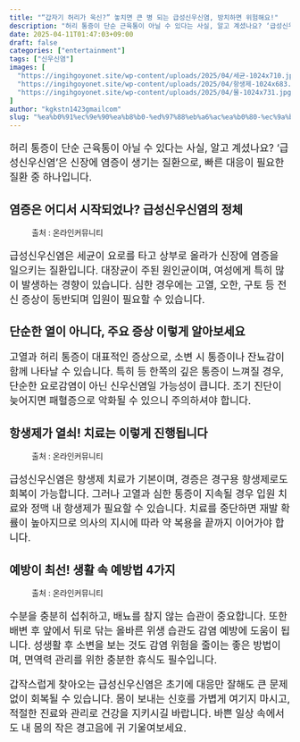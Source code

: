 ```yaml
---
title: "“갑자기 허리가 욱신?” 놓치면 큰 병 되는 급성신우신염, 방치하면 위험해요!"
description: "허리 통증이 단순 근육통이 아닐 수 있다는 사실, 알고 계셨나요? ‘급성신우신염’은 신장에 염증이 생기는 질환으로, 빠른 대응이 필요한 질환 중 하나입니다."
date: 2025-04-11T01:47:03+09:00
draft: false
categories: ["entertainment"]
tags: ["신우신염"]
images: [
  "https://ingihgoyonet.site/wp-content/uploads/2025/04/세균-1024x710.jpg"
  "https://ingihgoyonet.site/wp-content/uploads/2025/04/항생제-1024x683.jpg"
  "https://ingihgoyonet.site/wp-content/uploads/2025/04/물-1024x731.jpg"
]
author: "kgkstn1423gmailcom"
slug: "%ea%b0%91%ec%9e%90%ea%b8%b0-%ed%97%88%eb%a6%ac%ea%b0%80-%ec%9a%b1%ec%8b%a0-%eb%86%93%ec%b9%98%eb%a9%b4-%ed%81%b0-%eb%b3%91-%eb%90%98%eb%8a%94-%ea%b8%89%ec%84%b1%ec%8b%a0%ec%9a%b0"
---
```


<p style="font-size:18px">허리 통증이 단순 근육통이 아닐 수 있다는 사실, 알고 계셨나요? ‘급성신우신염’은 신장에 염증이 생기는 질환으로, 빠른 대응이 필요한 질환 중 하나입니다.</p> <h2 >염증은 어디서 시작되었나? 급성신우신염의 정체</h2> <figure ><img src="https://ingihgoyonet.site/wp-content/uploads/2025/04/세균-1024x710.jpg" alt="" style="aspect-ratio:16/9;object-fit:cover"/><figcaption >출처 : 온라인커뮤니티</figcaption></figure> <p style="font-size:18px">급성신우신염은 세균이 요로를 타고 상부로 올라가 신장에 염증을 일으키는 질환입니다. 대장균이 주된 원인균이며, 여성에게 특히 많이 발생하는 경향이 있습니다. 심한 경우에는 고열, 오한, 구토 등 전신 증상이 동반되며 입원이 필요할 수 있습니다.</p> <h2 >단순한 열이 아니다, 주요 증상 이렇게 알아보세요</h2> <p style="font-size:18px">고열과 허리 통증이 대표적인 증상으로, 소변 시 통증이나 잔뇨감이 함께 나타날 수 있습니다. 특히 등 한쪽의 깊은 통증이 느껴질 경우, 단순한 요로감염이 아닌 신우신염일 가능성이 큽니다. 조기 진단이 늦어지면 패혈증으로 악화될 수 있으니 주의하셔야 합니다.</p> <h2 >항생제가 열쇠! 치료는 이렇게 진행됩니다</h2> <figure ><img src="https://ingihgoyonet.site/wp-content/uploads/2025/04/항생제-1024x683.jpg" alt="" style="aspect-ratio:16/9;object-fit:cover"/><figcaption >출처 : 온라인커뮤니티</figcaption></figure> <p style="font-size:18px">급성신우신염은 항생제 치료가 기본이며, 경증은 경구용 항생제로도 회복이 가능합니다. 그러나 고열과 심한 통증이 지속될 경우 입원 치료와 정맥 내 항생제가 필요할 수 있습니다. 치료를 중단하면 재발 확률이 높아지므로 의사의 지시에 따라 약 복용을 끝까지 이어가야 합니다.</p> <h2 >예방이 최선! 생활 속 예방법 4가지</h2> <figure ><img src="https://ingihgoyonet.site/wp-content/uploads/2025/04/물-1024x731.jpg" alt="" /><figcaption >출처 : 온라인커뮤니티</figcaption></figure> <p style="font-size:18px">수분을 충분히 섭취하고, 배뇨를 참지 않는 습관이 중요합니다. 또한 배변 후 앞에서 뒤로 닦는 올바른 위생 습관도 감염 예방에 도움이 됩니다. 성생활 후 소변을 보는 것도 감염 위험을 줄이는 좋은 방법이며, 면역력 관리를 위한 충분한 휴식도 필수입니다.</p> <p style="font-size:18px">갑작스럽게 찾아오는 급성신우신염은 초기에 대응만 잘해도 큰 문제 없이 회복될 수 있습니다. 몸이 보내는 신호를 가볍게 여기지 마시고, 적절한 진료와 관리로 건강을 지키시길 바랍니다. 바쁜 일상 속에서도 내 몸의 작은 경고음에 귀 기울여보세요.</p>